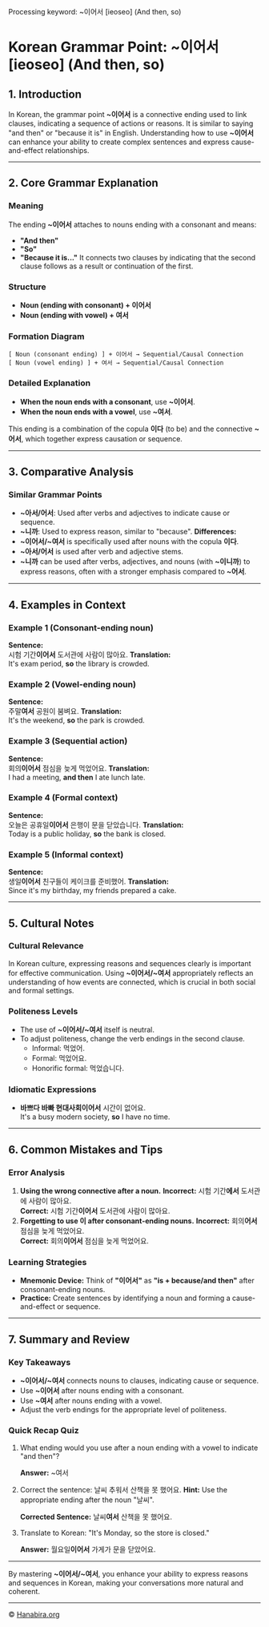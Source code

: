 Processing keyword: ~이어서 [ieoseo] (And then, so)
# Korean Grammar Point: ~이어서 [ieoseo] (And then, so)

## 1. Introduction
In Korean, the grammar point **~이어서** is a connective ending used to link clauses, indicating a sequence of actions or reasons. It is similar to saying "and then" or "because it is" in English. Understanding how to use **~이어서** can enhance your ability to create complex sentences and express cause-and-effect relationships.

---
## 2. Core Grammar Explanation
### Meaning
The ending **~이어서** attaches to nouns ending with a consonant and means:
- **"And then"**
- **"So"**
- **"Because it is..."**
It connects two clauses by indicating that the second clause follows as a result or continuation of the first.
### Structure
- **Noun (ending with consonant) + 이어서**
- **Noun (ending with vowel) + 여서**
### Formation Diagram
```
[ Noun (consonant ending) ] + 이어서 → Sequential/Causal Connection
[ Noun (vowel ending) ] + 여서 → Sequential/Causal Connection
```
### Detailed Explanation
- **When the noun ends with a consonant**, use **~이어서**.
- **When the noun ends with a vowel**, use **~여서**.
  
This ending is a combination of the copula **이다** (to be) and the connective **~어서**, which together express causation or sequence.

---
## 3. Comparative Analysis
### Similar Grammar Points
- **~아서/어서**: Used after verbs and adjectives to indicate cause or sequence.
- **~니까**: Used to express reason, similar to "because".
**Differences:**
- **~이어서/~여서** is specifically used after nouns with the copula **이다**.
- **~아서/어서** is used after verb and adjective stems.
- **~니까** can be used after verbs, adjectives, and nouns (with **~이니까**) to express reasons, often with a stronger emphasis compared to **~어서**.
---
## 4. Examples in Context
### Example 1 (Consonant-ending noun)
**Sentence:**  
시험 기간**이어서** 도서관에 사람이 많아요.
**Translation:**  
It's exam period, **so** the library is crowded.
### Example 2 (Vowel-ending noun)
**Sentence:**  
주말**여서** 공원이 붐벼요.
**Translation:**  
It's the weekend, **so** the park is crowded.
### Example 3 (Sequential action)
**Sentence:**  
회의**이어서** 점심을 늦게 먹었어요.
**Translation:**  
I had a meeting, **and then** I ate lunch late.
### Example 4 (Formal context)
**Sentence:**  
오늘은 공휴일**이어서** 은행이 문을 닫았습니다.
**Translation:**  
Today is a public holiday, **so** the bank is closed.
### Example 5 (Informal context)
**Sentence:**  
생일**이어서** 친구들이 케이크를 준비했어.
**Translation:**  
Since it's my birthday, my friends prepared a cake.

---
## 5. Cultural Notes
### Cultural Relevance
In Korean culture, expressing reasons and sequences clearly is important for effective communication. Using **~이어서/~여서** appropriately reflects an understanding of how events are connected, which is crucial in both social and formal settings.
### Politeness Levels
- The use of **~이어서/~여서** itself is neutral.
- To adjust politeness, change the verb endings in the second clause.
  - Informal: 먹었어.
  - Formal: 먹었어요.
  - Honorific formal: 먹었습니다.
### Idiomatic Expressions
- **바쁘다 바빠 **현대사회**이어서** 시간이 없어요.  
  It's a busy modern society, **so** I have no time.
---
## 6. Common Mistakes and Tips
### Error Analysis
1. **Using the wrong connective after a noun.**
   **Incorrect:** 시험 기간**에서** 도서관에 사람이 많아요.  
   **Correct:** 시험 기간**이어서** 도서관에 사람이 많아요.
2. **Forgetting to use 이 after consonant-ending nouns.**
   **Incorrect:** 회의**어서** 점심을 늦게 먹었어요.  
   **Correct:** 회의**이어서** 점심을 늦게 먹었어요.
### Learning Strategies
- **Mnemonic Device:** Think of **"이어서"** as **"is + because/and then"** after consonant-ending nouns.
- **Practice:** Create sentences by identifying a noun and forming a cause-and-effect or sequence.
---
## 7. Summary and Review
### Key Takeaways
- **~이어서/~여서** connects nouns to clauses, indicating cause or sequence.
- Use **~이어서** after nouns ending with a consonant.
- Use **~여서** after nouns ending with a vowel.
- Adjust the verb endings for the appropriate level of politeness.
### Quick Recap Quiz
1. What ending would you use after a noun ending with a vowel to indicate "and then"?

   **Answer:** ~여서
   
2. Correct the sentence: 날씨 추워서 산책을 못 했어요.
   **Hint:** Use the appropriate ending after the noun "날씨".

   **Corrected Sentence:** 날씨**여서** 산책을 못 했어요.

3. Translate to Korean: "It's Monday, so the store is closed."

   **Answer:** 월요일**이어서** 가게가 문을 닫았어요.
---
By mastering **~이어서/~여서**, you enhance your ability to express reasons and sequences in Korean, making your conversations more natural and coherent.

---
© [Hanabira.org](https://hanabira.org)
